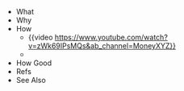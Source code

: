 - What
- Why
- How
	- {{video https://www.youtube.com/watch?v=zWk69IPsMQs&ab_channel=MoneyXYZ}}
	-
- How Good
- Refs
- See Also